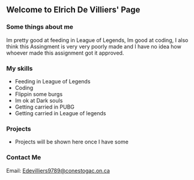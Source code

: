 ## Welcome to Elrich De Villiers' Page

### Some things about me
Im pretty good at feeding in League of Legends, Im good at coding, I also think this Assingment is very very poorly made and I have no idea how whoever made this assignment got it approved.

### My skills

- Feeding in League of Legends
- Coding
- Flippin some burgs
- Im ok at Dark souls
- Getting carried in PUBG
- Getting carried in League of legends

### Projects

- Projects will be shown here once I have some

### Contact Me

Email: Edevilliers9789@conestogac.on.ca

